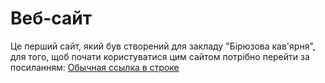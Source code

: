 # Веб-сайт
Це перший сайт, який був створений для закладу "Бірюзова кав'ярня", для того, щоб почати користуватися цим сайтом потрібно перейти за посиланням: [Обычная ссылка в строке](https:/m4trow.github.io/predprac/)

